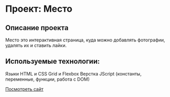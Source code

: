 # Проект: Место

## Описание проекта
Место это интерактивная страница, куда можно добавлять фотографии, удалять их и ставить лайки.

## Используемые технологии:
Языки HTML и CSS
Grid и Flexbox Верстка
JScript (константы, переменные, функции,  работа с DOM)

[Посмотреть сайт](https://vasilevamarinasmr.github.io/mesto/)


